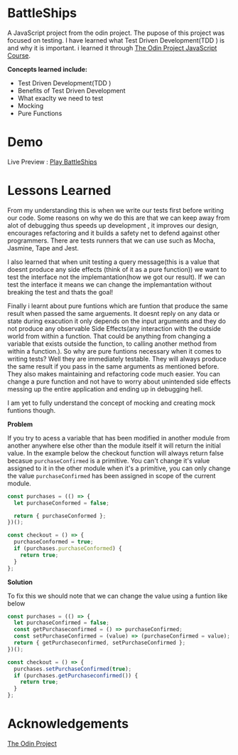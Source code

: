 # BattleShips

A JavaScript project from the odin project. The pupose of this project was focused on testing. I have learned what Test Driven Development(TDD ) is and why it is important. i learned it through [The Odin Project JavaScript Course](https://www.theodinproject.com/paths/full-stack-javascript/courses/javascript).

**Concepts learned include:**

- Test Driven Development(TDD )
- Benefits of Test Driven Development
- What exaclty we need to test
- Mocking
- Pure Functions

# Demo

Live Preview : [Play BattleShips](icep0ps.github.io/calculator/)

# Lessons Learned

From my understanding this is when we write our tests first before writing our code. Some reasons on why we do this are that we can keep away from alot of debugging thus speeds up development , it improves our design, encourages refactoring and it builds a safety net to defend against other programmers. There are tests runners that we can use such as Mocha, Jasmine, Tape and Jest.

I also learned that when unit testing a query message(this is a value that doesnt produce any side effects (think of it as a pure function)) we want to test the interface not the implemantation(how we got our result). If we can test the interface it means we can change the implemantation without breaking the test and thats the goal!

Finally i learnt about pure funtions which are funtion that produce the same result when passed the same arguements. It doesnt reply on any data or state during exacution it only depends on the input arguments and they do not produce any observable Side Effects(any interaction with the outside world from within a function. That could be anything from changing a variable that exists outside the function, to calling another method from within a function.). So why are pure funtions necessary when it comes to writing tests? Well they are immediately testable. They will always produce the same result if you pass in the same arguments as mentioned before. They also makes maintaining and refactoring code much easier. You can change a pure function and not have to worry about unintended side effects messing up the entire application and ending up in debugging hell.

I am yet to fully understand the concept of mocking and creating mock funtions though.

**Problem**

If you try to acess a variable that has been modified in another module from another anywhere else other than the module itself it will return the initial value. In the example below the checkout function will always return false becasue `purchaseConfirmed` is a primitive. You can't change it's value assigned to it in the other module when it's a primitive, you can only change the value `purchaseConfirmed` has been assigned in scope of the current module.

```js
const purchases = (() => {
  let purchaseConformed = false;

  return { purchaseConformed };
})();

const checkout = () => {
  purchaseConformed = true;
  if (purchases.purchaseConformed) {
    return true;
  }
};
```

**Solution**

To fix this we should note that we can change the value using a funtion like below

```js
const purchases = (() => {
  let purchaseConfirmed = false;
  const getPurchaseconfirmed = () => purchaseConfirmed;
  const setPurchaseConfirmed = (value) => (purchaseConfirmed = value);
  return { getPurchaseconfirmed, setPurchaseConfirmed };
})();

const checkout = () => {
  purchases.setPurchaseConfirmed(true);
  if (purchases.getPurchaseconfirmed()) {
    return true;
  }
};
```

# Acknowledgements

[The Odin Project](https://www.theodinproject.com)
